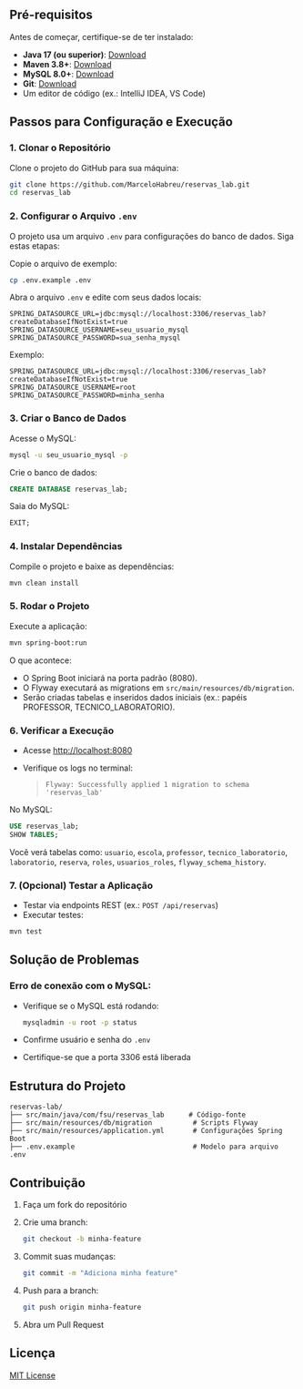 
## Pré-requisitos

Antes de começar, certifique-se de ter instalado:

* **Java 17 (ou superior)**: [Download](https://www.oracle.com/java/technologies/javase-downloads.html)
* **Maven 3.8+**: [Download](https://maven.apache.org/download.cgi)
* **MySQL 8.0+**: [Download](https://dev.mysql.com/downloads/)
* **Git**: [Download](https://git-scm.com/downloads)
* Um editor de código (ex.: IntelliJ IDEA, VS Code)

## Passos para Configuração e Execução

### 1. Clonar o Repositório

Clone o projeto do GitHub para sua máquina:

```bash
git clone https://github.com/MarceloHabreu/reservas_lab.git
cd reservas_lab
```

### 2. Configurar o Arquivo `.env`

O projeto usa um arquivo `.env` para configurações do banco de dados. Siga estas etapas:

Copie o arquivo de exemplo:

```bash
cp .env.example .env
```

Abra o arquivo `.env` e edite com seus dados locais:

```env
SPRING_DATASOURCE_URL=jdbc:mysql://localhost:3306/reservas_lab?createDatabaseIfNotExist=true
SPRING_DATASOURCE_USERNAME=seu_usuario_mysql
SPRING_DATASOURCE_PASSWORD=sua_senha_mysql
```

Exemplo:

```env
SPRING_DATASOURCE_URL=jdbc:mysql://localhost:3306/reservas_lab?createDatabaseIfNotExist=true
SPRING_DATASOURCE_USERNAME=root
SPRING_DATASOURCE_PASSWORD=minha_senha
```

### 3. Criar o Banco de Dados

Acesse o MySQL:

```bash
mysql -u seu_usuario_mysql -p
```

Crie o banco de dados:

```sql
CREATE DATABASE reservas_lab;
```

Saia do MySQL:

```sql
EXIT;
```

### 4. Instalar Dependências

Compile o projeto e baixe as dependências:

```bash
mvn clean install
```

### 5. Rodar o Projeto

Execute a aplicação:

```bash
mvn spring-boot:run
```

O que acontece:

* O Spring Boot iniciará na porta padrão (8080).
* O Flyway executará as migrations em `src/main/resources/db/migration`.
* Serão criadas tabelas e inseridos dados iniciais (ex.: papéis PROFESSOR, TECNICO\_LABORATORIO).

### 6. Verificar a Execução

* Acesse [http://localhost:8080](http://localhost:8080)
* Verifique os logs no terminal:

  > `Flyway: Successfully applied 1 migration to schema 'reservas_lab'`

No MySQL:

```sql
USE reservas_lab;
SHOW TABLES;
```

Você verá tabelas como: `usuario`, `escola`, `professor`, `tecnico_laboratorio`, `laboratorio`, `reserva`, `roles`, `usuarios_roles`, `flyway_schema_history`.

### 7. (Opcional) Testar a Aplicação

* Testar via endpoints REST (ex.: `POST /api/reservas`)
* Executar testes:

```bash
mvn test
```

## Solução de Problemas

### Erro de conexão com o MySQL:

* Verifique se o MySQL está rodando:

  ```bash
  mysqladmin -u root -p status
  ```
* Confirme usuário e senha do `.env`
* Certifique-se que a porta 3306 está liberada


## Estrutura do Projeto

```
reservas-lab/
├── src/main/java/com/fsu/reservas_lab      # Código-fonte
├── src/main/resources/db/migration          # Scripts Flyway
├── src/main/resources/application.yml       # Configurações Spring Boot
├── .env.example                             # Modelo para arquivo .env
```

## Contribuição

1. Faça um fork do repositório
2. Crie uma branch:

   ```bash
   git checkout -b minha-feature
   ```
3. Commit suas mudanças:

   ```bash
   git commit -m "Adiciona minha feature"
   ```
4. Push para a branch:

   ```bash
   git push origin minha-feature
   ```
5. Abra um Pull Request

## Licença

[MIT License](LICENSE)
